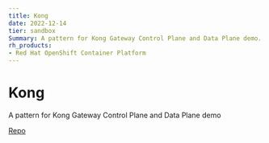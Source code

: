```yaml
---
title: Kong
date: 2022-12-14
tier: sandbox
Summary: A pattern for Kong Gateway Control Plane and Data Plane demo.
rh_products:
- Red Hat OpenShift Container Platform
---
```


# Kong

A pattern for Kong Gateway Control Plane and Data Plane demo

[Repo](https://github.com/validatedpatterns/kong-gateway)

